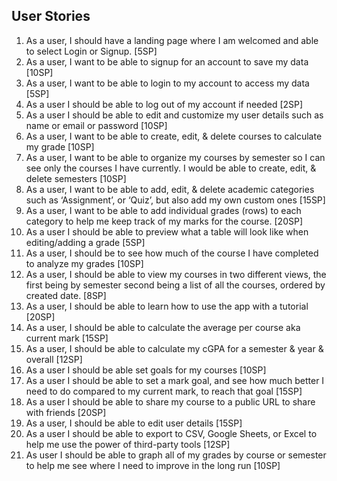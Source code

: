 ## User Stories
1. As a user, I should have a landing page where I am welcomed and able to select Login or Signup. [5SP]
2. As a user, I want to be able to signup for an account to save my data [10SP]
3. As a user, I want to be able to login to my account to access my data [5SP]
4. As a user I should be able to log out of my account if needed [2SP]
5. As a user I should be able to edit and customize my user details such as name or email or password [10SP]
6. As a user, I want to be able to create, edit, & delete courses to calculate my grade [10SP]
7. As a user, I want to be able to organize my courses by semester so I can see only the courses I have currently. I would be able to create, edit, & delete semesters [10SP]
8. As a user, I want to be able to add, edit, & delete academic categories such as ‘Assignment’, or ‘Quiz’, but also add my own custom ones [15SP]
9. As a user, I want to be able to add individual grades (rows) to each category to help me keep track of my marks for the course.  [20SP]
10. As a user I should be able to preview what a table will look like when editing/adding a grade [5SP]
11. As a user, I should be to see how much of the course I have completed to analyze my grades [10SP]
12. As a user, I should be able to view my courses in two different views, the first being by semester second being a list of all the courses, ordered by created date. [8SP]
13. As a user, I should be able to learn how to use the app with a tutorial [20SP]
14. As a user, I should be able to calculate the average per course aka current mark [15SP]
15. As a user, I should be able to calculate my cGPA for a semester & year & overall [12SP]
16. As a user I should be able set goals for my courses [10SP]
17. As a user I should be able to set a mark goal, and see how much better I need to do compared to my current mark, to reach that goal [15SP]
18. As a user I should be able to share my course to a public URL to share with friends [20SP]
19. As a user, I should be able to edit user details [15SP]
20. As a user I should be able to export to CSV, Google Sheets, or Excel to help me use the power of third-party tools [12SP]
21. As user I should be able to graph all of my grades by course or semester to help me see where I need to improve in the long run [10SP]
